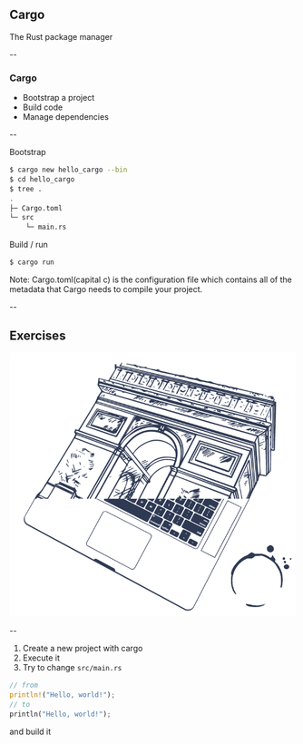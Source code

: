## Cargo

The Rust package manager <!-- .element: class="beige" -->

--

### Cargo

* Bootstrap a project
* Build code
* Manage dependencies

--


Bootstrap

```bash
$ cargo new hello_cargo --bin
$ cd hello_cargo
$ tree .
.
├─ Cargo.toml
└─ src
    └─ main.rs
```

Build / run

```bash
$ cargo run
```

Note:
Cargo.toml(capital c) is the configuration file which contains all of the metadata that Cargo needs to compile your project.

--

## Exercises

![triomphe](../images/triomphe.png) <!-- .element: class="borderless medium" -->

--

1. Create a new project with cargo
2. Execute it
3. Try to change ```src/main.rs``` 

```rust
// from
println!("Hello, world!");
// to 
println("Hello, world!");
```

and build it   
